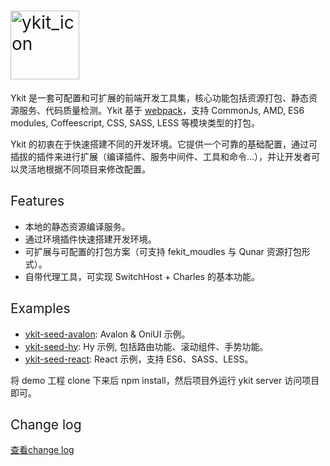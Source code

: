 <h1 style="font-weight: normal">
    <img src="http://ww4.sinaimg.cn/large/6af705b8gw1f8wjyiijutj20dw0dwglv.jpg" alt="ykit_icon" style="height: 110px"/>
</h1>

Ykit 是一套可配置和可扩展的前端开发工具集，核心功能包括资源打包、静态资源服务、代码质量检测。Ykit 基于 [webpack][1]，支持 CommonJs, AMD, ES6 modules, Coffeescript, CSS, SASS, LESS 等模块类型的打包。

Ykit 的初衷在于快速搭建不同的开发环境。它提供一个可靠的基础配置，通过可插拔的插件来进行扩展（编译插件、服务中间件、工具和命令...），并让开发者可以灵活地根据不同项目来修改配置。

<h2 style="font-weight: normal"> Features </h2>

- 本地的静态资源编译服务。
- 通过环境插件快速搭建开发环境。
- 可扩展与可配置的打包方案（可支持 fekit_moudles 与 Qunar 资源打包形式）。
- 自带代理工具，可实现 SwitchHost + Charles 的基本功能。

<h2 style="font-weight: normal"> Examples </h2>

- [ykit-seed-avalon][6]: Avalon & OniUI 示例。
- [ykit-seed-hy][7]: Hy 示例, 包括路由功能、滚动组件、手势功能。
- [ykit-seed-react][8]: React 示例，支持 ES6、SASS、LESS。

将 demo 工程 clone 下来后 npm install，然后项目外运行 ykit server 访问项目即可。

<h2 style="font-weight: normal"> Change log </h2>

[查看change log][11]

[1]: https://github.com/webpack/webpack
[2]: http://gitlab.corp.qunar.com/mfe/ykit/wikis/project-init
[3]: http://gitlab.corp.qunar.com/mfe/ykit/wikis/config
[4]: http://gitlab.corp.qunar.com/mfe/ykit/wikis/cli-command
[5]: http://gitlab.corp.qunar.com/mfe/ykit/wikis/Node-API
[6]: http://gitlab.corp.qunar.com/yuhao.ju/ykit-seed-avalon
[7]: http://gitlab.corp.qunar.com/yuhao.ju/ykit-seed-hy
[8]: http://gitlab.corp.qunar.com/yuhao.ju/ykit-seed-react
[9]: http://gitlab.corp.qunar.com/mfe/ykit/issues
[10]: ./dev.html
[11]: http://gitlab.corp.qunar.com/mfe/ykit/blob/master/CHANGELOG.md
[12]: http://gitlab.corp.qunar.com/mfe/ykit/wikis/proxy
